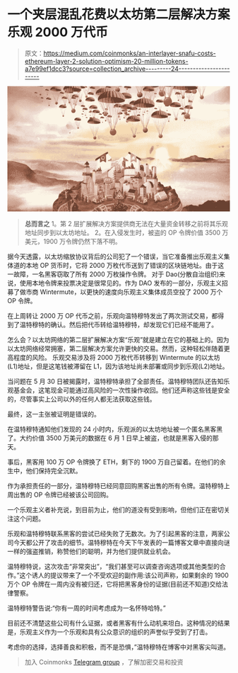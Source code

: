 # 一个夹层混乱花费以太坊第二层解决方案乐观 2000 万代币

> 原文：<https://medium.com/coinmonks/an-interlayer-snafu-costs-ethereum-layer-2-solution-optimism-20-million-tokens-a7e99ef1dcc3?source=collection_archive---------24----------------------->

![](img/79e151b72083a845a70064540f55d7d9.png)

> **总而言之**
> 1。第 2 层扩展解决方案提供商无法在大量资金转移之前将其乐观地址同步到以太坊地址。
> 2。在入侵发生时，被盗的 OP 令牌价值 3500 万美元，1900 万令牌仍然下落不明。

据今天透露，以太坊缩放协议背后的公司犯了一个错误，当它准备推出乐观主义集体道的本地 OP 货币时，它将 2000 万枚代币送到了错误的区块链地址。由于这一故障，一名黑客窃取了所有 2000 万枚操作令牌。
对于 Dao(分散自治组织)来说，使用本地令牌来投票决定是很常见的。作为 DAO 发布的一部分，乐观主义招募了做市商 Wintermute，以更快的速度向乐观主义集体成员空投了 2000 万个 OP 令牌。

在上周转让 2000 万 OP 代币之前，乐观向温特穆特发出了两次测试交易，都得到了温特穆特的确认。然后把代币转给温特穆特，却发现它们已经不能用了。

怎么会？以太坊网络的第二层扩展解决方案“乐观”就是建立在它的基础上的。因为以太坊网络经常拥塞，第二层解决方案允许更快的交易。然而，这种轻松伴随着更高程度的风险。
乐观交易涉及将 2000 万枚代币转移到 Wintermute 的以太坊(L1)地址，但是这笔钱被滞留在 L1，因为该地址尚未部署或同步到乐观(L2)地址。

当问题在 5 月 30 日被揭露时，温特穆特承担了全部责任。温特穆特团队还告知乐观基金会，这笔现金可能通过高风险的一次性操作收回。他们还声称这些钱是安全的，尽管事实上公司以外的任何人都无法获取这些钱。

最终，这一主张被证明是错误的。

在温特穆特通知他们发现的 24 小时内，乐观派的以太坊地址被一个匿名黑客黑了。大约价值 3500 万美元的数据在 6 月 1 日早上被盗，也就是黑客入侵的那天。

事后，黑客用 100 万 OP 令牌换了 ETH，剩下的 1900 万自己留着。在他们的余生中，他们保持完全沉默。

作为承担责任的一部分，温特穆特已经同意回购黑客出售的所有令牌。温特穆特上周出售的 OP 令牌已经被该公司回购。

一个乐观主义者补充说，到目前为止，他们的道没有受到影响，但他们正在密切关注这个问题。

乐观和温特穆特联系黑客的尝试已经失败了无数次。为了引起黑客的注意，两家公司今天都公开了攻击的细节。温特穆特在今天下午发表的一篇博客文章中直接向谜一样的强盗推销，称赞他们的聪明，并为他们提供就业机会。

温特穆特说，这次攻击“非常突出”，“我们甚至可以调查咨询选项或其他类型的合作。”这个诱人的提议带来了一个不受欢迎的副作用:该公司声称，如果剩余的 1900 万个 OP 令牌在一周内没有被归还，它将把黑客身份的证据(目前还不知道)交给法律警察。

温特穆特警告说:“你有一周的时间考虑成为一名怀特哈特。”

目前还不清楚这些公司有什么证据，或者黑客有什么动机来坦白。这种情况的结果是，乐观主义作为一个乐观和具有公众意识的组织的声誉似乎受到了打击。

考虑你的选择，选择善良和积极，而不是恐惧，”温特穆特在博客中对黑客尖叫道。

> 加入 Coinmonks [Telegram group](https://t.me/joinchat/Trz8jaxd6xEsBI4p) ，了解加密交易和投资
